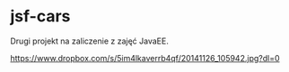 jsf-cars
===============

Drugi projekt na zaliczenie z zajęć JavaEE.

https://www.dropbox.com/s/5im4lkaverrb4qf/20141126_105942.jpg?dl=0
